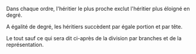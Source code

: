   
 Dans chaque ordre, l'héritier le plus proche exclut l'héritier plus éloigné en degré.  

  
 A égalité de degré, les héritiers succèdent par égale portion et par tête.  

  
 Le tout sauf ce qui sera dit ci-après de la division par branches et de la représentation.  

